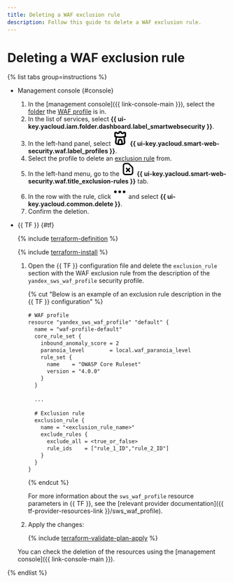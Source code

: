 ```yaml
---
title: Deleting a WAF exclusion rule
description: Follow this guide to delete a WAF exclusion rule.
---
```


# Deleting a WAF exclusion rule

{% list tabs group=instructions %}

- Management console {#console}

  1. In the [management console]({{ link-console-main }}), select the [folder](../../resource-manager/concepts/resources-hierarchy.md#folder) the [WAF profile](../concepts/waf.md) is in.
  1. In the list of services, select **{{ ui-key.yacloud.iam.folder.dashboard.label_smartwebsecurity }}**.
  1. In the left-hand panel, select ![image](../../_assets/smartwebsecurity/waf.svg) **{{ ui-key.yacloud.smart-web-security.waf.label_profiles }}**.
  1. Select the profile to delete an [exclusion rule](../concepts/waf.md#exclusion-rules) from.
  1. In the left-hand menu, go to the ![image](../../_assets/console-icons/file-xmark.svg) **{{ ui-key.yacloud.smart-web-security.waf.title_exclusion-rules }}** tab.
  1. In the row with the rule, click ![options](../../_assets/console-icons/ellipsis.svg) and select **{{ ui-key.yacloud.common.delete }}**.
  1. Confirm the deletion.

- {{ TF }} {#tf}

  {% include [terraform-definition](../../_tutorials/_tutorials_includes/terraform-definition.md) %}

  {% include [terraform-install](../../_includes/terraform-install.md) %}

  1. Open the {{ TF }} configuration file and delete the `exclusion_rule` section with the WAF exclusion rule from the description of the `yandex_sws_waf_profile` security profile.

      {% cut "Below is an example of an exclusion rule description in the {{ TF }} configuration" %}

      ```hcl
      # WAF profile
      resource "yandex_sws_waf_profile" "default" {
        name = "waf-profile-default"
        core_rule_set {
          inbound_anomaly_score = 2
          paranoia_level        = local.waf_paranoia_level
          rule_set {
            name    = "OWASP Core Ruleset"
            version = "4.0.0"
          }
        }

        ...

        # Exclusion rule
        exclusion_rule {
          name = "<exclusion_rule_name>"
          exclude_rules {
            exclude_all = <true_or_false>
            rule_ids    = ["rule_1_ID","rule_2_ID"]
          }
        }
      }
      ```

      {% endcut %}

      For more information about the `sws_waf_profile` resource parameters in {{ TF }}, see the [relevant provider documentation]({{ tf-provider-resources-link }}/sws_waf_profile).

  1. Apply the changes:

      {% include [terraform-validate-plan-apply](../../_tutorials/_tutorials_includes/terraform-validate-plan-apply.md) %}

  You can check the deletion of the resources using the [management console]({{ link-console-main }}).

{% endlist %}
